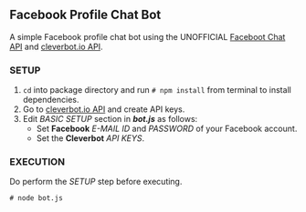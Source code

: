 ## Facebook Profile Chat Bot ##
A simple Facebook profile chat bot using the UNOFFICIAL
[Faceboot Chat API](https://github.com/Schmavery/facebook-chat-api "Facebook Chat API")
and [cleverbot.io API](https://cleverbot.io/ "Cleverbot").

### SETUP ###
1. `cd` into package directory and run `# npm install` from terminal to install dependencies.
2. Go to [cleverbot.io API](https://cleverbot.io/keys "Cleverbot") and create API keys.
1. Edit *BASIC SETUP* section in ***bot.js*** as follows:
    * Set **Facebook** *E-MAIL ID* and *PASSWORD* of your Facebook account.
    * Set the **Cleverbot** *API KEYS*.

### EXECUTION ###
Do perform the *SETUP* step before executing.

`# node bot.js`
